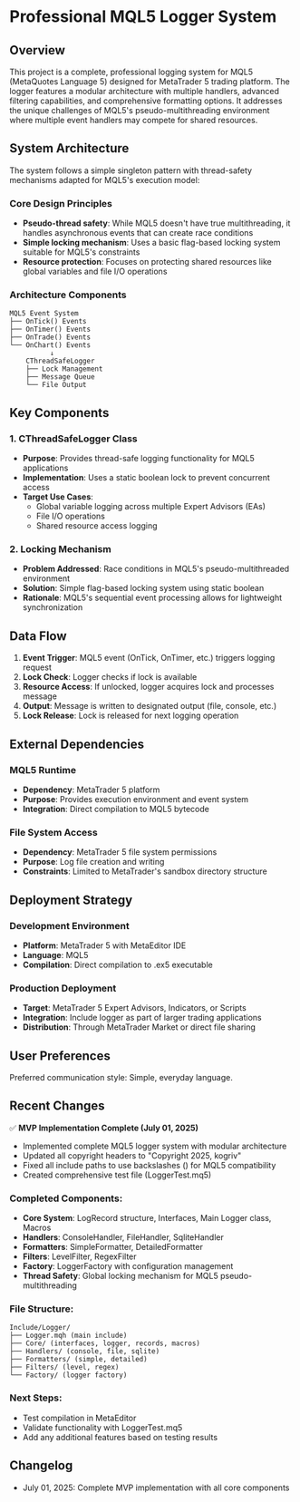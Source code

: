 # Professional MQL5 Logger System

## Overview
This project is a complete, professional logging system for MQL5 (MetaQuotes Language 5) designed for MetaTrader 5 trading platform. The logger features a modular architecture with multiple handlers, advanced filtering capabilities, and comprehensive formatting options. It addresses the unique challenges of MQL5's pseudo-multithreading environment where multiple event handlers may compete for shared resources.

## System Architecture
The system follows a simple singleton pattern with thread-safety mechanisms adapted for MQL5's execution model:

### Core Design Principles
- **Pseudo-thread safety**: While MQL5 doesn't have true multithreading, it handles asynchronous events that can create race conditions
- **Simple locking mechanism**: Uses a basic flag-based locking system suitable for MQL5's constraints
- **Resource protection**: Focuses on protecting shared resources like global variables and file I/O operations

### Architecture Components
```
MQL5 Event System
├── OnTick() Events
├── OnTimer() Events  
├── OnTrade() Events
└── OnChart() Events
          ↓
    CThreadSafeLogger
    ├── Lock Management
    ├── Message Queue
    └── File Output
```

## Key Components

### 1. CThreadSafeLogger Class
- **Purpose**: Provides thread-safe logging functionality for MQL5 applications
- **Implementation**: Uses a static boolean lock to prevent concurrent access
- **Target Use Cases**: 
  - Global variable logging across multiple Expert Advisors (EAs)
  - File I/O operations
  - Shared resource access logging

### 2. Locking Mechanism
- **Problem Addressed**: Race conditions in MQL5's pseudo-multithreaded environment
- **Solution**: Simple flag-based locking system using static boolean
- **Rationale**: MQL5's sequential event processing allows for lightweight synchronization

## Data Flow

1. **Event Trigger**: MQL5 event (OnTick, OnTimer, etc.) triggers logging request
2. **Lock Check**: Logger checks if lock is available
3. **Resource Access**: If unlocked, logger acquires lock and processes message
4. **Output**: Message is written to designated output (file, console, etc.)
5. **Lock Release**: Lock is released for next logging operation

## External Dependencies

### MQL5 Runtime
- **Dependency**: MetaTrader 5 platform
- **Purpose**: Provides execution environment and event system
- **Integration**: Direct compilation to MQL5 bytecode

### File System Access
- **Dependency**: MetaTrader 5 file system permissions
- **Purpose**: Log file creation and writing
- **Constraints**: Limited to MetaTrader's sandbox directory structure

## Deployment Strategy

### Development Environment
- **Platform**: MetaTrader 5 with MetaEditor IDE
- **Language**: MQL5
- **Compilation**: Direct compilation to .ex5 executable

### Production Deployment
- **Target**: MetaTrader 5 Expert Advisors, Indicators, or Scripts
- **Integration**: Include logger as part of larger trading applications
- **Distribution**: Through MetaTrader Market or direct file sharing

## User Preferences

Preferred communication style: Simple, everyday language.

## Recent Changes

✅ **MVP Implementation Complete (July 01, 2025)**
- Implemented complete MQL5 logger system with modular architecture
- Updated all copyright headers to "Copyright 2025, kogriv"
- Fixed all include paths to use backslashes (\) for MQL5 compatibility
- Created comprehensive test file (LoggerTest.mq5)

### Completed Components:
- **Core System**: LogRecord structure, Interfaces, Main Logger class, Macros
- **Handlers**: ConsoleHandler, FileHandler, SqliteHandler
- **Formatters**: SimpleFormatter, DetailedFormatter
- **Filters**: LevelFilter, RegexFilter  
- **Factory**: LoggerFactory with configuration management
- **Thread Safety**: Global locking mechanism for MQL5 pseudo-multithreading

### File Structure:
```
Include/Logger/
├── Logger.mqh (main include)
├── Core/ (interfaces, logger, records, macros)
├── Handlers/ (console, file, sqlite)
├── Formatters/ (simple, detailed)
├── Filters/ (level, regex)
└── Factory/ (logger factory)
```

### Next Steps:
- Test compilation in MetaEditor
- Validate functionality with LoggerTest.mq5
- Add any additional features based on testing results

## Changelog

- July 01, 2025: Complete MVP implementation with all core components